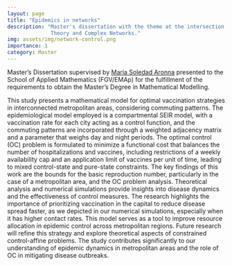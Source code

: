 ```yaml
---
layout: page
title: "Epidemics in networks"
description: "Master's dissertation with the theme at the intersection of Control
              Theory and Complex Networks."
img: assets/img/network-control.png
importance: 1
category: Master
---
```


Master’s Dissertation supervised by [Maria Soledad Aronna](https://sites.google.com/view/aronna/home) presented to the School of Applied Mathematics (FGV/EMAp) for the fulfillment of the requirements to obtain the Master’s Degree in Mathematical Modelling.

This study presents a mathematical model for optimal vaccination strategies in interconnected metropolitan areas, considering commuting patterns. The epidemiological model employed is a compartmental SEIR model, with a vaccination rate for each city acting as a control function, and the commuting patterns are incorporated through a weighted adjacency matrix and a parameter that weighs day and night periods. The optimal control (OC) problem is formulated to minimize a functional cost that balances the number of hospitalizations and vaccines, including restrictions of a weekly availability cap and an application limit of vaccines per unit of time, leading to mixed control-state and pure-state constraints. The key findings of this work are the bounds for the basic reproduction number, particularly in the case of a metropolitan area, and the OC problem analysis. Theoretical analysis and numerical simulations provide insights into disease dynamics and the effectiveness of control measures. The research highlights the importance of prioritizing vaccination in the capital to reduce disease spread faster, as we depicted in our numerical simulations, especially when it has higher contact rates. This model serves as a tool to improve resource allocation in epidemic control across metropolitan regions. Future research will refine this strategy and explore theoretical aspects of constrained control-affine problems. The study contributes significantly to our understanding of epidemic dynamics in metropolitan areas and the role of OC in mitigating disease outbreaks.